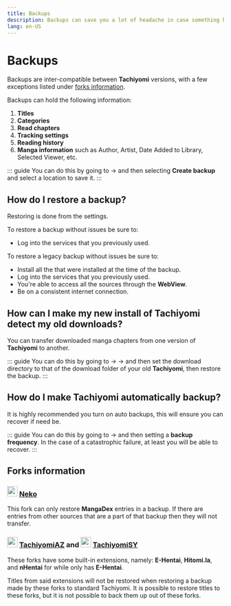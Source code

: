 ```yaml
---
title: Backups
description: Backups can save you a lot of headache in case something happens to your installation or device.
lang: en-US
---
```


# Backups

Backups are inter-compatible between **Tachiyomi** versions, with a few exceptions listed under [forks information](#forks-information).

Backups can hold the following information:
1. **Titles**
1. **Categories**
1. **Read chapters**
1. **Tracking settings**
1. **Reading history**
1. **Manga information** such as Author, Artist, Date Added to Library, Selected Viewer, etc.

::: guide
You can do this by going to <NavigationText item="more"/> → <NavigationText item="settings_backup"/> and then selecting **Create backup** and select a location to save it.
:::

## How do I restore a backup?

Restoring is done from the <NavigationText item="settings_backup"/> settings.

To restore a backup without issues be sure to:

* Log into the <NavigationText item="settings_tracking"/> services that you previously used.

To restore a legacy backup without issues be sure to:

* Install all the <NavigationText item="tab_extensions"/> that were installed at the time of the backup.
* Log into the <NavigationText item="settings_tracking"/> services that you previously used.
* You're able to access all the sources through the **WebView**.
* Be on a consistent internet connection.

## How can I make my new install of Tachiyomi detect my old downloads?

You can transfer downloaded manga chapters from one version of **Tachiyomi** to another.

::: guide
You can do this by going to <NavigationText item="more"/> → <NavigationText item="settings"/> → <NavigationText item="settings_downloads"/> and then set the download directory to that of the download folder of your old **Tachiyomi**, then restore the backup.
:::

## How do I make Tachiyomi automatically backup?

It is highly recommended you turn on auto backups, this will ensure you can recover if need be.

::: guide
You can do this by going to <NavigationText item="more"/> → <NavigationText item="settings_backup"/> and then setting a **backup frequency**. In the case of a catastrophic failure, at least you will be able to recover.
:::

## Forks information

### <img class="forkIconBefore" src="/assets/forks_logo-neko.webp" width="24" height="24" /> [Neko](/forks/Neko)

This fork can only restore **MangaDex** entries in a backup. If there are entries from other sources that are a part of that backup then they will not transfer.

### <img class="forkIconBefore" src="/assets/forks_logo-az.webp" width="24" height="24" /> [TachiyomiAZ](/forks/TachiyomiAZ) and <img class="forkIconBefore" src="/assets/forks_logo-sy.webp" width="24" height="24" />  [TachiyomiSY](/forks/TachiyomiSY)

These forks have some built-in extensions, namely: **E-Hentai**, **Hitomi.la**, and **nHentai** for <NavigationText item="tachiyomiaz" /> while <NavigationText item="tachiyomisy" /> only has **E-Hentai**.

Titles from said extensions will not be restored when restoring a backup made by these forks to standard Tachiyomi. It is possible to restore titles to these forks, but it is not possible to back them up out of these forks.
